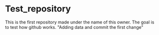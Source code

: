 # Test_repository
This is the first repository made under the name of this owner. The goal is to test how github works.
"Adding data and commit the first change"
